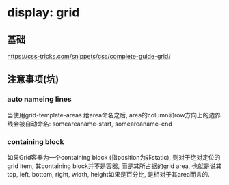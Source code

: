 
# display: grid

## 基础
https://css-tricks.com/snippets/css/complete-guide-grid/

## 注意事项(坑)

### auto nameing lines
当使用grid-template-areas 给area命名之后, area的column和row方向上的边界线会被自动命名: someareaname-start, someareaname-end

### containing block
如果Grid容器为一个containing block (指position为非static), 则对于绝对定位的grid item, 其containing block并不是容器, 而是其所占据的grid area, 也就是说其top, left, bottom, right, width, height如果是百分比, 是相对于其area而言的.